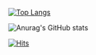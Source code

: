 
[![Top Langs](https://github-readme-stats.anuraghazra1.vercel.app/api/top-langs/?username=rez-f&layout=compact&theme=radical)](https://github.com/rez-f)

![Anurag's GitHub stats](https://github-readme-stats.vercel.app/api?username=rez-f&show_icons=true&count_private=true&include_all_commits=true&theme=radical)

[![Hits](https://hits.seeyoufarm.com/api/count/incr/badge.svg?url=https%3A%2F%2Fgithub.com%2Frez-f&count_bg=%233D7FDD&title_bg=%2369777E&icon=&icon_color=%23E7E7E7&title=views&edge_flat=false)](https://hits.seeyoufarm.com)
